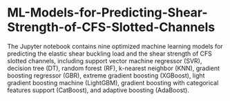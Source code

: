 # ML-Models-for-Predicting-Shear-Strength-of-CFS-Slotted-Channels

The Jupyter notebook contains nine optimized machine learning models for predicting the elastic shear buckling load and the shear strength of CFS slotted channels, including support vector machine regressor (SVR), decision tree (DT), random forest (RF), k-nearest neighbor (KNN), gradient boosting regressor (GBR), extreme gradient boosting (XGBoost), light gradient boosting machine (LightGBM),  gradient boosting with categorical features support (CatBoost), and adaptive boosting (AdaBoost).
